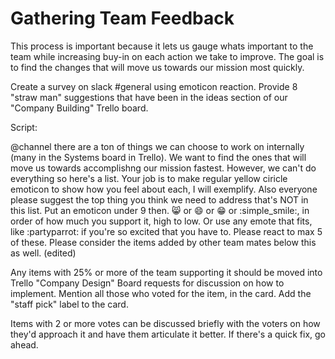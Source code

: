 
# Gathering Team Feedback

This process is important because it lets us gauge whats important to the team while increasing buy-in on each action we take to improve.
The goal is to find the changes that will move us towards our mission most quickly.

Create a survey on slack #general using emoticon reaction. Provide 8 "straw man" suggestions that have been in the ideas section of our "Company Building" Trello board.

Script:

@channel there are a ton of things we can choose to work on internally (many in the Systems board in Trello).
We want to find the ones that will move us towards accomplishng our mission fastest.
However, we can't do everything so here's a list. Your job is to make regular yellow ciricle emoticon to show how you feel
about each, I will exemplify. Also everyone please suggest the top thing you think we need to address that's NOT in this list.
Put an emoticon under 9 then. :smile_cat: or :smile: or :grin: or :simple_smile:, in order of how much you support it,
high to low. Or use any emote that fits, like :partyparrot: if you're so excited that you have to.
Please react to max 5 of these. Please consider the items added by other team mates below this as well. (edited)


Any items with 25% or more of the team supporting it should be moved into Trello "Company Design" Board requests for discussion on how to implement. Mention all those who voted for the item, in the card. Add the "staff pick" label to the card.

Items with 2 or more votes can be discussed briefly with the voters on how they'd approach it and have them articulate it better. If there's a quick fix, go ahead.
